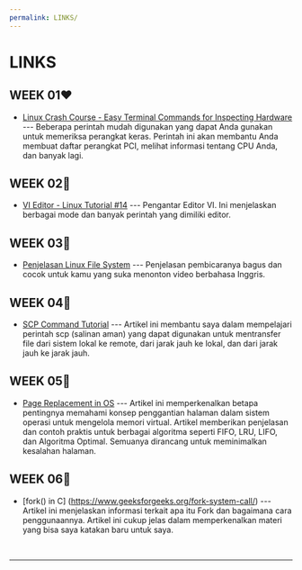 ```yaml
---
permalink: LINKS/
---
```


# LINKS

## WEEK 01❤️
* [Linux Crash Course - Easy Terminal Commands for Inspecting Hardware](https://youtu.be/oGyJr-iUwt8?si=59V2boc0XfmlFekg) --- 
Beberapa perintah mudah digunakan yang dapat Anda gunakan untuk memeriksa perangkat keras.
Perintah ini akan membantu Anda membuat daftar perangkat PCI, melihat informasi tentang CPU Anda, dan banyak lagi.

## WEEK 02🧡
* [VI Editor - Linux Tutorial #14](https://youtu.be/pU2k776i2Zw?si=CjYLr1Tjucs2UQAA) ---
Pengantar Editor VI. Ini menjelaskan berbagai mode dan banyak perintah yang dimiliki editor.

## WEEK 03💛
* [Penjelasan Linux File System](https://youtu.be/EwRW1Ga9jHQ?si=mXIZmSguCIVlrCK9) ---
Penjelasan pembicaranya bagus dan cocok untuk kamu yang suka menonton video berbahasa Inggris.

## WEEK 04💚
* [SCP Command Tutorial](https://www.linode.com/docs/guides/how-to-use-scp/) ---
Artikel ini  membantu saya dalam mempelajari perintah scp (salinan aman) yang dapat digunakan untuk mentransfer file dari sistem lokal ke remote, dari jarak jauh ke lokal, dan dari jarak jauh ke jarak jauh.

## WEEK 05💙
* [Page Replacement in OS](https://www.scaler.com/topics/operating-system/page-replacement-algorithm/) ---
Artikel ini memperkenalkan betapa pentingnya memahami konsep penggantian halaman dalam sistem operasi  untuk mengelola memori virtual. Artikel memberikan penjelasan dan contoh praktis untuk berbagai algoritma seperti FIFO, LRU, LIFO, dan Algoritma Optimal. Semuanya dirancang untuk meminimalkan kesalahan halaman.

## WEEK 06🧡
* [fork() in C] (https://www.geeksforgeeks.org/fork-system-call/) ---
Artikel ini menjelaskan informasi terkait apa itu Fork dan bagaimana cara penggunaannya. Artikel ini cukup jelas dalam memperkenalkan materi yang bisa saya katakan baru untuk saya.

<br>
<hr>

